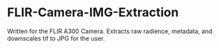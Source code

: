 # FLIR-Camera-IMG-Extraction
Written for the FLIR A300 Camera. Extracts raw radience, metadata, and downscales tif to JPG for the user. 
